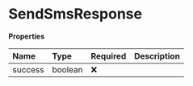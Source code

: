 # SendSmsResponse

**Properties**

| Name    | Type    | Required | Description |
| :------ | :------ | :------- | :---------- |
| success | boolean | ❌       |             |

<!-- This file was generated by liblab | https://liblab.com/ -->
